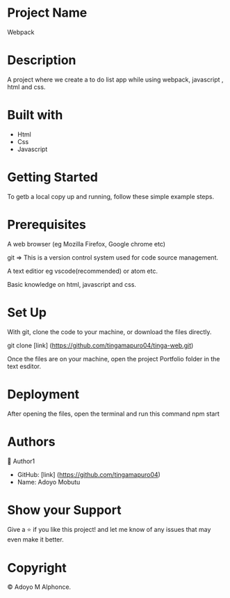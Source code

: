 # Project Name
Webpack

# Description
A project where we create a to do list app while using webpack, javascript , html and css.

# Built with
- Html
- Css
- Javascript

# Getting Started
To getb a local copy up and running, follow these simple example steps.

# Prerequisites
A web browser (eg Mozilla Firefox, Google chrome etc)

git => This is a version control system used for code source management.

A text editior eg vscode(recommended) or atom etc.

Basic knowledge on html, javascript and css.

# Set Up
With git, clone the code to your machine, or download the files directly.

git clone [link] (https://github.com/tingamapuro04/tinga-web.git)

Once the files are on your machine, open the project Portfolio folder in the text esditor.

# Deployment
After opening the files, open the terminal and run this command npm start


# Authors
👤 Author1
- GitHub: [link] (https://github.com/tingamapuro04)
- Name: Adoyo Mobutu

# Show your Support
Give a ⭐️ if you like this project! and let me know of any issues that may even make it better.

# Copyright
© Adoyo M Alphonce.